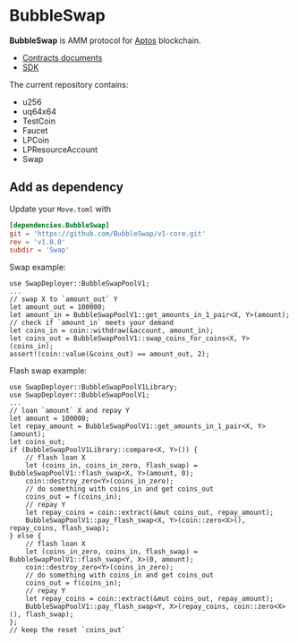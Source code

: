 # BubbleSwap

**BubbleSwap** is AMM protocol for [Aptos](https://www.aptos.com/) blockchain. 

* [Contracts documents](https://docs.Bubbleswap.org/docs/contracts)
* [SDK](https://github.com/BubbleSwap/v1-sdk)

The current repository contains: 

* u256
* uq64x64
* TestCoin
* Faucet
* LPCoin
* LPResourceAccount
* Swap

## Add as dependency

Update your `Move.toml` with

```toml
[dependencies.BubbleSwap]
git = 'https://github.com/BubbleSwap/v1-core.git'
rev = 'v1.0.0'
subdir = 'Swap'
```

Swap example:
```move
use SwapDeployer::BubbleSwapPoolV1;
...
// swap X to `amount_out` Y
let amount_out = 100000;
let amount_in = BubbleSwapPoolV1::get_amounts_in_1_pair<X, Y>(amount);
// check if `amount_in` meets your demand
let coins_in = coin::withdraw(&account, amount_in);
let coins_out = BubbleSwapPoolV1::swap_coins_for_coins<X, Y>(coins_in);
assert!(coin::value(&coins_out) == amount_out, 2);
```

Flash swap example:
```move
use SwapDeployer::BubbleSwapPoolV1Library;
use SwapDeployer::BubbleSwapPoolV1;
...
// loan `amount` X and repay Y
let amount = 100000;
let repay_amount = BubbleSwapPoolV1::get_amounts_in_1_pair<X, Y>(amount);
let coins_out;
if (BubbleSwapPoolV1Library::compare<X, Y>()) {
    // flash loan X
    let (coins_in, coins_in_zero, flash_swap) = BubbleSwapPoolV1::flash_swap<X, Y>(amount, 0);
    coin::destroy_zero<Y>(coins_in_zero);
    // do something with coins_in and get coins_out
    coins_out = f(coins_in);
    // repay Y
    let repay_coins = coin::extract(&mut coins_out, repay_amount);
    BubbleSwapPoolV1::pay_flash_swap<X, Y>(coin::zero<X>(), repay_coins, flash_swap);
} else {
    // flash loan X
    let (coins_in_zero, coins_in, flash_swap) = BubbleSwapPoolV1::flash_swap<Y, X>(0, amount);
    coin::destroy_zero<Y>(coins_in_zero);
    // do something with coins_in and get coins_out
    coins_out = f(coins_in);
    // repay Y
    let repay_coins = coin::extract(&mut coins_out, repay_amount);
    BubbleSwapPoolV1::pay_flash_swap<Y, X>(repay_coins, coin::zero<X>(), flash_swap);
};
// keep the reset `coins_out`
```